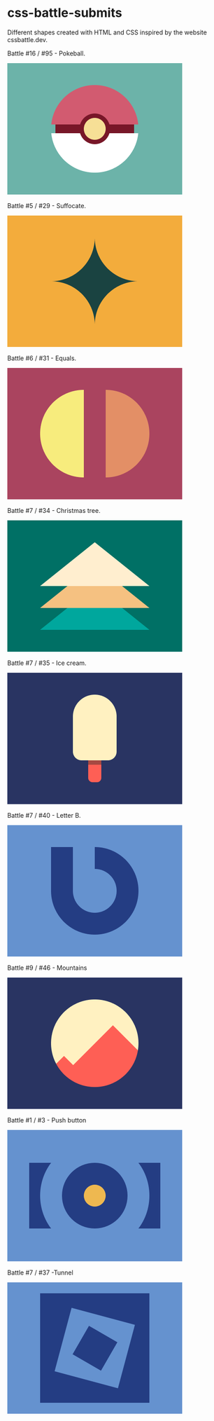 # css-battle-submits
Different shapes created with HTML and CSS inspired by the website cssbattle.dev.

Battle #16 / #95 - Pokeball.

<img src="Images/16_pokeball.png">

Battle #5 / #29 - Suffocate.

<img src="Images/5_suffocate.png">

Battle #6 / #31 - Equals.

<img src="Images/6_equals.png">

Battle #7 / #34 - Christmas tree.

<img src="Images/7_christmas_tree.png">

Battle #7 / #35 - Ice cream.

<img src="Images/7_ice_cream.png">

Battle #7 / #40 - Letter B.

<img src="Images/7_letter_b.png">

Battle #9 / #46 - Mountains

<img src="Images/9_mountains.png">

Battle #1 / #3 - Push button

<img src="Images/1_push_button.png">

Battle #7 / #37 -Tunnel

<img src="Images/7_tunnel.png">